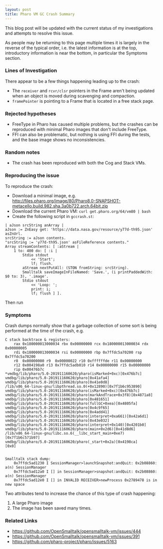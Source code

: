 ```yaml
---
layout: post
title: Pharo VM GC Crash Summary
---
```


This blog post will be updated with the current status of my investigations and attempts to resolve this issue.

As people may be returning to this page multiple times it is largely in the reverse of the typical order, i.e. the latest information is at the top, introductory information is near the bottom, in particular the Symptoms section.



### Lines of Investigation

There appear to be a few things happening leading up to the crash:

- The `receiver` and `rcvr/clsr` pointers in the Frame aren't being updated when an object is moved during scavenging and compaction.
- `framePointer` is pointing to a Frame that is located in a free stack page.



### Rejected hypotheses

- FreeType in Pharo has caused multiple problems, but the crashes can be reproduced with minimal Pharo images that don't include FreeType.
- FFI can also be problematic, but nothing is using FFI during the tests, and the base image shows no inconsistencies.



### Random notes

- The crash has been reproduced with both the Cog and Stack VMs.



### Reproducing the issue

To reproduce the crash:

- Download a minimal image, e.g. http://files.pharo.org/image/80/Pharo8.0-SNAPSHOT-metacello.build.982.sha.3a0b722.arch.64bit.zip
- Download the current Pharo VM: `curl get.pharo.org/64/vm80 | bash`
- Create the following script in `gccrash.st`:

```
| aJson srcString anArray |
aJson := ZnEasy get: 'https://data.nasa.gov/resource/y77d-th95.json' asZnUrl.
srcString := aJson contents.
"srcString := 'y77d-th95.json' asFileReference contents."
Array streamContents: [ :aStream |
    1 to: 400 do: [ :i |
		Stdio stdout
			<< 'Start';
			lf; flush.
        aStream nextPutAll: (STON fromString: srcString).
		Smalltalk saveImageInFileNamed: 'Save.', (i printPaddedWith: $0 to: 3), '.image'.
		Stdio stdout
			<< 'Loop: ';
			print: i;
			lf; flush ] ].
```

Then run 


### Symptoms

Crash dumps normally show that a garbage collection of some sort is being performed at the time of the crash, e.g.

```
C stack backtrace & registers:
	rax 0x180000013000034 rbx 0x00000000 rcx 0x180000013000034 rdx 0x00000005
	rdi 0x180000013000034 rsi 0x00000000 rbp 0x7ffdc5a70200 rsp 0x7ffdc5a70200
	r8  0x00000000 r9  0x00000022 r10 0xffffffde r11 0x00000000
	r12 0x004198a0 r13 0x7ffdc5adb010 r14 0x00000000 r15 0x00000000
	rip 0x00476b7c
*vmdbg/lib/pharo/5.0-201911160620/pharo(isMarked+0xc)[0x476b7c]
vmdbg/lib/pharo/5.0-201911160620/pharo[0x41afa4]
vmdbg/lib/pharo/5.0-201911160620/pharo[0x41e0d8]
/lib/x86_64-linux-gnu/libpthread.so.0(+0x12890)[0x7f1b6c953890]
vmdbg/lib/pharo/5.0-201911160620/pharo(isMarked+0xc)[0x476b7c]
vmdbg/lib/pharo/5.0-201911160620/pharo(markAndTrace+0x3f8)[0x4871a8]
vmdbg/lib/pharo/5.0-201911160620/pharo[0x481651]
vmdbg/lib/pharo/5.0-201911160620/pharo(fullGC+0xea)[0x4805fa]
vmdbg/lib/pharo/5.0-201911160620/pharo[0x4c9f65]
vmdbg/lib/pharo/5.0-201911160620/pharo[0x4add41]
vmdbg/lib/pharo/5.0-201911160620/pharo(interpret+0xa661)[0x42a6d1]
vmdbg/lib/pharo/5.0-201911160620/pharo[0x43e032]
vmdbg/lib/pharo/5.0-201911160620/pharo(interpret+0x140)[0x4201b0]
vmdbg/lib/pharo/5.0-201911160620/pharo(main+0x2d6)[0x41d8d6]
/lib/x86_64-linux-gnu/libc.so.6(__libc_start_main+0xe7)[0x7f1b6c571b97]
vmdbg/lib/pharo/5.0-201911160620/pharo(_start+0x2a)[0x4198ca]
[0x0]


Smalltalk stack dump:
    0x7ffdc5ad1230 I SessionManager>launchSnapshot:andQuit: 0x2b08860: a(n) SessionManager
    0x7ffdc5ad12a0 I [] in SessionManager>snapshot:andQuit: 0x2b08860: a(n) SessionManager
    0x7ffdc5ad12e0 I [] in INVALID RECEIVER>newProcess 0x2789478 is in new space
```

Two attributes tend to increase the chance of this type of crash happening:

1. A large Pharo image
2. The image has been saved many times.


### Related Links

- https://github.com/OpenSmalltalk/opensmalltalk-vm/issues/444
- https://github.com/OpenSmalltalk/opensmalltalk-vm/issues/391
- https://github.com/pharo-project/pharo/issues/5163
